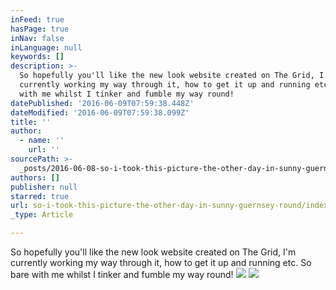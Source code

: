 ```yaml
---
inFeed: true
hasPage: true
inNav: false
inLanguage: null
keywords: []
description: >-
  So hopefully you'll like the new look website created on The Grid, I'm
  currently working my way through it, how to get it up and running etc. So bare
  with me whilst I tinker and fumble my way round!
datePublished: '2016-06-09T07:59:38.448Z'
dateModified: '2016-06-09T07:59:38.099Z'
title: ''
author:
  - name: ''
    url: ''
sourcePath: >-
  _posts/2016-06-08-so-i-took-this-picture-the-other-day-in-sunny-guernsey-round.md
authors: []
publisher: null
starred: true
url: so-i-took-this-picture-the-other-day-in-sunny-guernsey-round/index.html
_type: Article

---
```

So hopefully you'll like the new look website created on The Grid, I'm currently working my way through it, how to get it up and running etc. So bare with me whilst I tinker and fumble my way round!
![](https://the-grid-user-content.s3-us-west-2.amazonaws.com/aae25411-6a6b-493d-b88b-dd8c59afcdba.png)
![](https://the-grid-user-content.s3-us-west-2.amazonaws.com/9f8ec7db-3324-4a08-8765-ca779bbb954a.jpg)